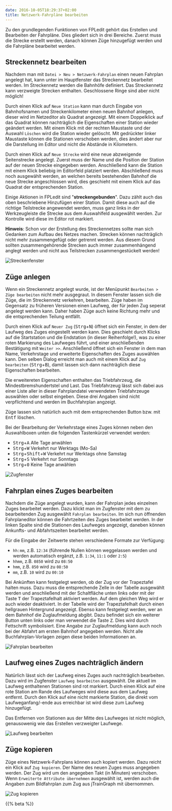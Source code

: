 ```yaml
---
date: 2016-10-05T18:29:37+02:00
title: Netzwerk-Fahrpläne bearbeiten
---
```


Zu den grundlegenden Funktionen von FPLedit gehört das Erstellen und Bearbeiten der Fahrpläne. Dies gliedert sich in drei Bereiche. Zuerst muss die Strecke erstellt werden, danach können Züge hinzugefügt werden und die Fahrpläne bearbeitet werden.

## Streckennetz bearbeiten

Nachdem man mit `Datei > Neu > Netzwerk-Fahrplan` einen neuen Fahrplan angelegt hat, kann unter im Hauptfenster das Streckennetz bearbeitet werden. Im Streckennetz werden die Bahnhöfe definiert. Das Streckennetz kann verzweigte Strecken enthalten. Geschlossene Ringe sind aber nicht möglich!

Durch einen Klick auf `Neue Station` kann man durch Eingabe von Bahnhofsnamen und Streckenkilometer einen neuen Bahnhof anlegen, dieser wird im Netzeditor als Quadrat angezeigt. Mit einem Doppelklick auf das Quadrat können nachträglich die Eigenschaften einer Station wieder geändert werden. Mit einem Klick mit der rechten Maustaste und der Auswahl `Löschen` wird die Station wieder gelöscht. Mit gedrückter linker Maustaste können die Stationen verschoben werden, dies ändert aber nur die Darstellung im Editor und nicht die Abstände in Kilometern.

Durch einen Klick auf `Neue Strecke` wird eine neue abzweigende Seitenstrecke angelegt. Zuerst muss der Name und die Position der Station auf der neuen Strecke eingegeben werden. Anschließend kann die Station mit einem Klick beliebig im Editorfeld platziert werden. Abschließend muss noch ausgewählt werden, an welchen bereits bestehenden Bahnhof die neue Strecke angeschlossen wird, dies geschieht mit einem Klick auf das Quadrat der entsprechenden Station.

Einige Aktionen in FPLedit sind "**streckengebunden**". Dazu zählt auch das oben beschriebene Hinzufügen einer Station. Damit diese auch auf die richtige Teilstrecke angewendet werden, muss ganz links in der Werkzeugleiste die Strecke aus dem Auswahlfeld ausgewählt werden. Zur Kontrolle wird diese im Editor rot markiert.

**Hinweis**: Schon vor der Erstellung des Streckennetzes sollte man sich Gedanken zum Aufbau des Netzes machen. Strecken können nachträglich nicht mehr zusammengefügt oder getrennt werden. Aus diesem Grund sollten zusammengehörende Strecken auch immer zusammenhängend anglegt werden und nicht aus Teilstrecken zusammengestückelt werden!

![Streckenfenster](netzeditor.png)

## Züge anlegen

Wenn ein Streckennetz angelegt wurde, ist der Menüpunkt `Bearbeiten > Züge bearbeiten` nicht mehr ausgegraut. In diesem Fenster lassen sich die Züge, die im Streckennetz verkehren, bearbeiten. Züge haben im Gegensatz zu früheren Versionen einen Laufweg, der für jeden Zug seperat angelegt werden kann. Daher haben Züge auch keine Richtung mehr und die entsprechenden Teilung entfällt.

Durch einen Klick auf `Neuer Zug` (<kbd>Strg</kbd>+<kbd>N</kbd>) öffnet sich ein Fenster, in dem der Laufweg des Zuges eingestellt werden kann. Dies geschieht durch Klicks auf die Startstation und die Endstation (in dieser Reihenfolge!), was zu einer roten Markierung des Laufweges führt, und einer anschließenden Bestätigung mit `Weiter >>`.
Anschließend öffnet sich ein Fenster in dem man Name, Verkehrstage und erweiterte Eigenschaften des Zuges auswählen kann. Den selben Dialog erreicht man auch mit einem Klick auf `Zug bearbeiten` (<kbd>Strg</kbd>+<kbd>B</kbd>), damit lassen sich dann nachträglich diese Eigenschaften bearbeiten.

Die erweitereten Eigenschaften enthalten das Triebfahrzeug, die Mindestbremshundertstel und Last. Das Triebfahrzeug lässt sich dabei aus einer Liste aller in dieser Fahrplandatei verwendeten Triebfahrzeuge auswählen oder selbst eingeben. Diese drei Angaben sind nicht verpflichtend und werden im Buchfahrplan angzeigt.

Züge lassen sich natürlich auch mit dem entsprechenden Button bzw. mit <kbd>Entf</kbd> löschen.

Bei der Bearbeitung der Verkehrstage eines Zuges können neben den Auswahlboxen unten die folgenden Tastenkürzel verwendet werden:

* <kbd>Strg</kbd>+<kbd>A</kbd> Alle Tage anwählen
* <kbd>Strg</kbd>+<kbd>W</kbd> Verkehrt nur Werktags (Mo-Sa)
* <kbd>Strg</kbd>+<kbd>Shift</kbd>+<kbd>W</kbd> Verkehrt nur Werktags ohne Samstag
* <kbd>Strg</kbd>+<kbd>S</kbd> Verkehrt nur Sonntags
* <kbd>Strg</kbd>+<kbd>0</kbd> Keine Tage anwählen

![Zugfenster](zugfenster.png)

## Fahrplan eines Zuges bearbeiten

Nachdem die Züge angelegt wurden, kann der Fahrplan jedes einzelnen Zuges bearbeitet werden. Dazu klickt man im Zugfenster mit dem zu bearbeitenden Zug ausgewählt `Fahrplan bearbeiten`. Im sich nun öffnenden Fahrplaneditor können die Fahrtzeiten des Zuges bearbeitet werden. In der linken Spalte sind die Stationen des Laufweges angezeigt, daneben können Ankunfts- und Abfahrtszeiten bearbeitet werden.

Für die Eingabe der Zeitwerte stehen verschiedene Formate zur Verfügung:

* `hh:mm`, z.B. `12:34` (führende Nullen können weggelassen werden und werden automatisch ergänzt, z.B. `1:34`, `11:1` oder `2:5`)
* `hhmm`, z.B. `0850` wird zu `08:50`
* `hmm`, z.B. `850` wird zu `08:50`
* `mm`, z.B. `10` wird zu `00:10`

Bei Ankünften kann festgelegt werden, ob der Zug vor der Trapeztafel halten muss. Dazu muss die entsprechende Zelle in der Tabelle ausgewählt werden und anschließend mit der Schaltfläche unten links oder mit der Taste <kbd>T</kbd> der Trapeztafelhalt aktiviert werden. Auf dem gleichen Weg wird er auch wieder deaktiviert. In der Tabelle wird der Trapeztafelhalt durch einen hellgrauen Hintergrund angezeigt. Ebenso kann festgelegt werden, wer an dem Bahnhof die Zuglaufmeldung abgibt. Dazu befindet sich ein weiterer Button unten links oder man verwendet die Taste <kbd>Z</kbd>. Dies wird durch Fettschrift symbolisiert. Eine Angabe zur Zuglaufmeldung kann auch noch bei der Abfahrt am ersten Bahnhof angegeben werden. Nicht alle Buchfahrplan-Vorlagen zeigen diese beiden Informationen an.

![Fahrplan bearbeiten](fahrplanfenster.png)

## Laufweg eines Zuges nachträglich ändern

Natürlich lässt sich der Laufweg eines Zuges auch nachträglich bearbeiten. Dazu wird im Zugfenster `Laufweg bearbeiten` ausgewählt. Die aktuell im Laufweg enthaltenen Stationen sind rot markiert. Durch einen Klick auf eine rote Station am Rande des Laufweges wird diese aus dem Laufweg entfernt. Durch den Klick auf eine nicht markierte Station, die direkt vom Laufweganfang/-ende aus erreichbar ist wird diese zum Laufweg hinzugefügt.

Das Entfernen von Stationen aus der Mitte des Laufweges ist nicht möglich, genausowenig wie das Erstellen verzweigter Laufwege.

![Laufweg bearbeiten](laufwegfenster.png)

## Züge kopieren

Züge eines Netzwerk-Fahrplans können auch kopiert werden. Dazu reicht ein Klick auf `Zug kopieren`. Der Name des neuen Zuges muss angegeben werden. Der Zug wird um den angegeben Takt (in Minuten) verschoben. Wenn `Erweiterte Attribute übernehmen` ausgewählt ist, werden auch die Angaben zum Bildfahrplan zum Zug aus jTrainGraph mit übernommen.

![Zug kopieren](kopierfenster.png)

{{% beta %}}
